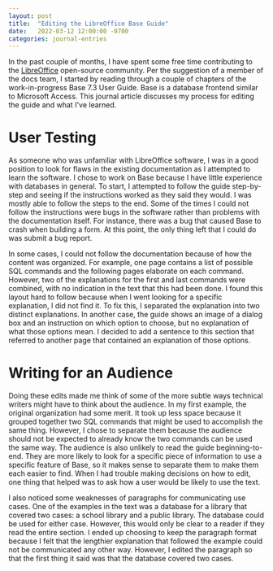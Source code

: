 ```yaml
---
layout: post
title:  "Editing the LibreOffice Base Guide"
date:   2022-03-12 12:00:00 -0700
categories: journal-entries
---
```

In the past couple of months, I have spent some free time contributing to the [LibreOffice](https://documentation.libreoffice.org/en/english-documentation/) open-source community. Per the suggestion of a member of the docs team, I started by reading through a couple of chapters of the work-in-progress Base 7.3 User Guide. Base is a database frontend similar to Microsoft Access. This journal article discusses my process for editing the guide and what I've learned.

# User Testing

As someone who was unfamiliar with LibreOffice software, I was in a good position to look for flaws in the existing documentation as I attempted to learn the software. I chose to work on Base because I have little experience with databases in general.
To start, I attempted to follow the guide step-by-step and seeing if the instructions worked as they said they would. I was mostly able to follow the steps to the end. Some of the times I could not follow the instructions were bugs in the software rather than problems with the documentation itself. For instance, there was a bug that caused Base to crash when building a form. At this point, the only thing left that I could do was submit a bug report.

In some cases, I could not follow the documentation because of how the content was organized. For example, one page contains a list of possible SQL commands and the following pages elaborate on each command. However, two of the explanations for the first and last commands were combined, with no indication in the text that this had been done. I found this layout hard to follow because when I went looking for a specific explanation, I did not find it. To fix this, I separated the explanation into two distinct explanations. In another case, the guide shows an image of a dialog box and an instruction on which option to choose, but no explanation of what those options mean. I decided to add a sentence to this section that referred to another page that contained an explanation of those options.

# Writing for an Audience

Doing these edits made me think of some of the more subtle ways technical writers might have to think about the audience. In my first example, the original organization had some merit. It took up less space because it grouped together two SQL commands that might be used to accomplish the same thing. However, I chose to separate them because the audience should not be expected to already know the two commands can be used the same way. The audience is also unlikely to read the guide beginning-to-end. They are more likely to look for a specific piece of information to use a specific feature of Base, so it makes sense to separate them to make them each easier to find. When I had trouble making decisions on how to edit, one thing that helped was to ask how a user would be likely to use the text.

I also noticed some weaknesses of paragraphs for communicating use cases. One of the examples in the text was a database for a library that covered two cases: a school library and a public library. The database could be used for either case. However, this would only be clear to a reader if they read the entire section. I ended up choosing to keep the paragraph format because I felt that the lengthier explanation that followed the example could not be communicated any other way. However, I edited the paragraph so that the first thing it said was that the database covered two cases.
